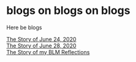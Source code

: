 # blogs on blogs on blogs
Here be blogs

[The Story of June 24, 2020](firstpost.md)  
[The Story of June 28, 2020](secondpost.md)  
[The Story of my BLM Reflections](thirdpost.md)

